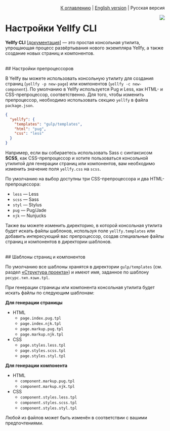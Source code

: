 <p align="right"><a href="README.md">К оглавлению</a> | <a href="../en/cli-settings.md">English version</a> | Русская версия</p>

<img src="https://cloud.githubusercontent.com/assets/7034281/17893807/b190039c-694f-11e6-8be4-3299bacc6406.png" align="right"/>

# Настройки Yellfy CLI

**Yellfy CLI** [[документация](https://github.com/mrmlnc/yellfy-cli)] — это простая консольная утилита, упрощающая процесс развёртывания нового экземпляра Yellfy, а также создание новых страниц и компонентов.




<br/>
## Настройки препроцессоров

В Yellfy вы можете использовать консольную утилиту для создания страниц (`yellfy -p new-page`) или компонентов (`yellfy -c new-component`). По умолчанию в Yellfy используется Pug и Less, как HTML- и CSS-препроцессор, соответственно. Для того, чтобы изменить препроцессор, необходимо использовать секцию `yellfy` в файла `package.json`.

```json
{
  "yellfy": {
    "templates": "gulp/templates",
    "html": "pug",
    "css": "less"
  }
}
```

Например, если вы собираетесь использовать Sass с синтаксисом **SCSS**, как CSS-препроцессор и хотите пользоваться консольной утилитой для генерации страниц или компонентов, вам необходимо изменить значение поля `yellfy.css` на `scss`.

По умолчанию на выбор доступны три CSS-препроцессора и два HTML-препроцессора:

  * `less` — Less
  * `scss` — Sass
  * `styl` — Stylus
  * `pug` — Pug/Jade
  * `njk` — Nunjucks

Также вы можете изменить директорию, в которой консольная утилита будет искать файлы шаблонов, используя поле `yellfy.templates` или добавить интересующий вас препроцессор, создав специальные файлы страниц и компонентов в директории шаблонов.




<br/>
## Шаблоны страниц и компонентов

По умолчанию все шаблоны хранятся в директории `gulp/templates` (см. раздел [«Структура проекта»](structure.md#Шаблоны-1)) и имеют имя, заданное по шаблону `ресурс.тип.язык.tpl`.

При генерации страницы или компонента консольная утилита будет искать файлы по следующим шаблонам:

**Для генерации страницы**

  * HTML
    * `page.index.pug.tpl`
    * `page.index.njk.tpl`
    * `page.markup.pug.tpl`
    * `page.markup.njk.tpl`
  * CSS
    * `page.styles.less.tpl`
    * `page.styles.scss.tpl`
    * `page.styles.styl.tpl`

**Для генерации компонента**

  * HTML
    * `component.markup.pug.tpl`
    * `component.markup.njk.tpl`
  * CSS
    * `component.styles.less.tpl`
    * `component.styles.scss.tpl`
    * `component.styles.styl.tpl`

Любой из файлов может быть изменён в соответствии с вашими предпочтениями.

